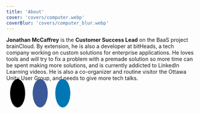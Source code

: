 ```yaml
---
title: 'About'
cover: 'covers/computer.webp'
coverBlur: 'covers/computer_blur.webp'
---
```


<style>

.fa {
    padding: 20px;
    font-size: 30px;
    width: 70px;
    text-align: center;
    text-decoration: none;
    margin: 5px 10px;
    border-radius: 50%;

}

.fa:hover {
    opacity: 0.7;
}

.fa-facebook {
  background: #3B5998;
}

.fa-github {
    background: #000;
}

.fa-linkedin {
    background: #0077b5;
}


</style>

**Jonathan McCaffrey** is the **Customer Success Lead** on the BaaS project brainCloud. By extension, he is also a developer at bitHeads, a tech company working on custom solutions for enterprise applications. He loves tools and will try to fix a problem with a premade solution so more time can be spent making more solutions, and is currently addicted to LinkedIn Learning videos. He is also a co-organizer and routine visitor the Ottawa Unity User Group, and needs to give more tech talks.

<a href="https://github.com/JonathanMcCaffrey" class="fa fa-github"></a>
<a href="https://www.facebook.com/jonathan.mccaffrey.50" class="fa fa-facebook" ></a>
<a href="https://www.linkedin.com/in/jonmcc/" class="fa fa-linkedin"></a>
